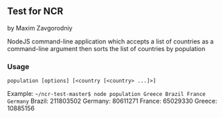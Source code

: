## Test for NCR
by Maxim Zavgorodniy

NodeJS command-line application which accepts a list of countries as a command-line argument then sorts the list of countries by population

### Usage

```population [options] [<country [<country> ...]>]```

Example:
```~/ncr-test-master$ node population Greece Brazil France Germany```
Brazil: 211803502
Germany: 80611271
France: 65029330
Greece: 10885156
